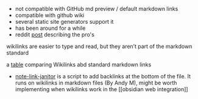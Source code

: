 - not compatible with GitHub md preview / default markdown links
- compatible with github wiki
- several static site generators support it
- has been around for a while
- reddit [post](https://www.reddit.com/r/ObsidianMD/comments/pvi1r3/new_user_should_i_stay_with_pure_markdown_or_use/) describing the pro's

wikilinks are easier to type and read, but they aren’t part of the markdown standard

a [table](https://www.reddit.com/r/ObsidianMD/comments/k0po5z/comment/gdnw146) comparing Wikilinks abd standard markdown links

- [note-link-janitor](https://github.com/andymatuschak/note-link-janitor) is a script to add backlinks at the bottom of the file. It runs on wikilinks in markdown files 
  (By Andy M), might be worth implementing when wikilinks work in the [[obsidian web integration]]